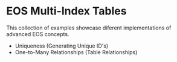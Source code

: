 # EOS Multi-Index Tables
This collection of examples showcase diferent implementations of advanced EOS concepts.

- Uniqueness (Generating Unique ID's)
- One-to-Many Relationships (Table Relationships)